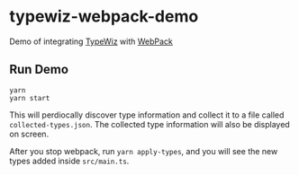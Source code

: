 # typewiz-webpack-demo

Demo of integrating [TypeWiz](https://github.com/urish/typewiz) with [WebPack](https://webpack.js.org/)

## Run Demo

```
yarn
yarn start
```

This will perdiocally discover type information and collect it to a file called `collected-types.json`. The collected type information will also be displayed on screen.

After you stop webpack, run `yarn apply-types`, and you will see the new types added inside `src/main.ts`.

